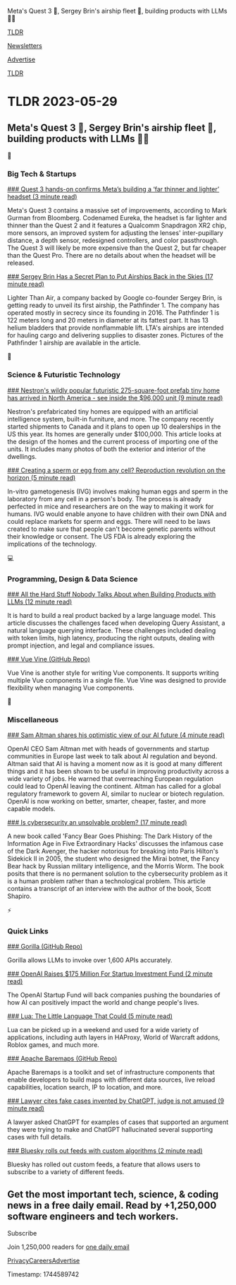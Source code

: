 Meta's Quest 3 🥽, Sergey Brin's airship fleet 🎈, building products with LLMs 👨‍💻

[TLDR](/)

[Newsletters](/newsletters)

[Advertise](https://advertise.tldr.tech/)

[TLDR](/)

# TLDR 2023-05-29

## Meta's Quest 3 🥽, Sergey Brin's airship fleet 🎈, building products with LLMs 👨‍💻

📱

### Big Tech & Startups

[### Quest 3 hands-on confirms Meta’s building a ‘far thinner and lighter’ headset (3 minute read)](https://www.theverge.com/2023/5/28/23740500/meta-quest-3-vr-ar-headset-preview-leak-hands-on-rumor?utm_source=tldrnewsletter)

Meta's Quest 3 contains a massive set of improvements, according to Mark Gurman from Bloomberg. Codenamed Eureka, the headset is far lighter and thinner than the Quest 2 and it features a Qualcomm Snapdragon XR2 chip, more sensors, an improved system for adjusting the lenses' inter-pupillary distance, a depth sensor, redesigned controllers, and color passthrough. The Quest 3 will likely be more expensive than the Quest 2, but far cheaper than the Quest Pro. There are no details about when the headset will be released.

[### Sergey Brin Has a Secret Plan to Put Airships Back in the Skies (17 minute read)](https://archive.ph/UlWrb#selection-3731.204-3735.149?utm_source=tldrnewsletter)

Lighter Than Air, a company backed by Google co-founder Sergey Brin, is getting ready to unveil its first airship, the Pathfinder 1. The company has operated mostly in secrecy since its founding in 2016. The Pathfinder 1 is 122 meters long and 20 meters in diameter at its fattest part. It has 13 helium bladders that provide nonflammable lift. LTA's airships are intended for hauling cargo and delivering supplies to disaster zones. Pictures of the Pathfinder 1 airship are available in the article.

🚀

### Science & Futuristic Technology

[### Nestron's wildly popular futuristic 275-square-foot prefab tiny home has arrived in North America - see inside the $96,000 unit (9 minute read)](https://www.businessinsider.in/thelife/news/nestronaposs-wildly-popular-futuristic-275-square-foot-prefab-tiny-home-has-arrived-in-north-america-ampmdash-see-inside-the-96000-unit/slidelist/100571511.cms?utm_source=tldrnewsletter)

Nestron's prefabricated tiny homes are equipped with an artificial intelligence system, built-in furniture, and more. The company recently started shipments to Canada and it plans to open up 10 dealerships in the US this year. Its homes are generally under $100,000. This article looks at the design of the homes and the current process of importing one of the units. It includes many photos of both the exterior and interior of the dwellings.

[### Creating a sperm or egg from any cell? Reproduction revolution on the horizon (5 minute read)](https://www.npr.org/sections/health-shots/2023/05/27/1177191913/sperm-or-egg-in-lab-breakthrough-in-reproduction-designer-babies-ivg?utm_source=tldrnewsletter)

In-vitro gametogenesis (IVG) involves making human eggs and sperm in the laboratory from any cell in a person's body. The process is already perfected in mice and researchers are on the way to making it work for humans. IVG would enable anyone to have children with their own DNA and could replace markets for sperm and eggs. There will need to be laws created to make sure that people can't become genetic parents without their knowledge or consent. The US FDA is already exploring the implications of the technology.

💻

### Programming, Design & Data Science

[### All the Hard Stuff Nobody Talks About when Building Products with LLMs (12 minute read)](https://www.honeycomb.io/blog/hard-stuff-nobody-talks-about-llm?utm_source=tldrnewsletter)

It is hard to build a real product backed by a large language model. This article discusses the challenges faced when developing Query Assistant, a natural language querying interface. These challenges included dealing with token limits, high latency, producing the right outputs, dealing with prompt injection, and legal and compliance issues.

[### Vue Vine (GitHub Repo)](https://github.com/vue-vine/vue-vine?utm_source=tldrnewsletter)

Vue Vine is another style for writing Vue components. It supports writing multiple Vue components in a single file. Vue Vine was designed to provide flexibility when managing Vue components.

🎁

### Miscellaneous

[### Sam Altman shares his optimistic view of our AI future (4 minute read)](https://techcrunch.com/2023/05/26/sam-altman-shares-his-optimistic-view-of-our-ai-future/?utm_source=tldrnewsletter)

OpenAI CEO Sam Altman met with heads of governments and startup communities in Europe last week to talk about AI regulation and beyond. Altman said that AI is having a moment now as it is good at many different things and it has been shown to be useful in improving productivity across a wide variety of jobs. He warned that overreaching European regulation could lead to OpenAI leaving the continent. Altman has called for a global regulatory framework to govern AI, similar to nuclear or biotech regulation. OpenAI is now working on better, smarter, cheaper, faster, and more capable models.

[### Is cybersecurity an unsolvable problem? (17 minute read)](https://arstechnica.com/features/2023/05/is-cybersecurity-an-unsolvable-problem/?utm_source=tldrnewsletter)

A new book called 'Fancy Bear Goes Phishing: The Dark History of the Information Age in Five Extraordinary Hacks' discusses the infamous case of the Dark Avenger, the hacker notorious for breaking into Paris Hilton's Sidekick II in 2005, the student who designed the Mirai botnet, the Fancy Bear hack by Russian military intelligence, and the Morris Worm. The book posits that there is no permanent solution to the cybersecurity problem as it is a human problem rather than a technological problem. This article contains a transcript of an interview with the author of the book, Scott Shapiro.

⚡

### Quick Links

[### Gorilla (GitHub Repo)](https://github.com/ShishirPatil/gorilla?utm_source=tldrnewsletter)

Gorilla allows LLMs to invoke over 1,600 APIs accurately.

[### OpenAI Raises $175 Million For Startup Investment Fund (2 minute read)](https://archive.ph/xtH7h?utm_source=tldrnewsletter)

The OpenAI Startup Fund will back companies pushing the boundaries of how AI can positively impact the world and change people's lives.

[### Lua: The Little Language That Could (5 minute read)](https://matt.blwt.io/post/lua-the-little-language-that-could/?utm_source=tldrnewsletter)

Lua can be picked up in a weekend and used for a wide variety of applications, including auth layers in HAProxy, World of Warcraft addons, Roblox games, and much more.

[### Apache Baremaps (GitHub Repo)](https://github.com/apache/incubator-baremaps/?utm_source=tldrnewsletter)

Apache Baremaps is a toolkit and set of infrastructure components that enable developers to build maps with different data sources, live reload capabilities, location search, IP to location, and more.

[### Lawyer cites fake cases invented by ChatGPT, judge is not amused (9 minute read)](https://simonwillison.net/2023/May/27/lawyer-chatgpt/?utm_source=tldrnewsletter)

A lawyer asked ChatGPT for examples of cases that supported an argument they were trying to make and ChatGPT hallucinated several supporting cases with full details.

[### Bluesky rolls out feeds with custom algorithms (2 minute read)](https://www.theverge.com/2023/5/26/23739174/bluesky-custom-feeds-algorithms-twitter-alternative?utm_source=tldrnewsletter)

Bluesky has rolled out custom feeds, a feature that allows users to subscribe to a variety of different feeds.

## Get the most important tech, science, & coding news in a free daily email. Read by +1,250,000 software engineers and tech workers.

Subscribe

Join 1,250,000 readers for [one daily email](/api/latest/tech)

[Privacy](/privacy)[Careers](https://jobs.ashbyhq.com/tldr.tech)[Advertise](/tech/advertise)

Timestamp: 1744589742